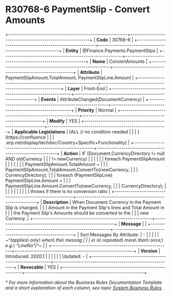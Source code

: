 ﻿---
erp.type: front-end-business-rule
erp.entity: Finance.Payments.PaymentSlips
---

# R30768-6 PaymentSlip - Convert Amounts
+----------------------------------------------------------+----------------------------------------------------------+
| **Code**                                                 | 30768-6                                                  |
+----------------------------------------------------------+----------------------------------------------------------+
| **Entity**                                               | @Finance.Payments.PaymentSlips                           |
+----------------------------------------------------------+----------------------------------------------------------+
| **Name**                                                 | ConvertAmounts                                           |
+----------------------------------------------------------+----------------------------------------------------------+
| **Attribute**                                            | PaymentSlipAmount.TotalAmount, PaymentSlipLine.Amount    |
+----------------------------------------------------------+----------------------------------------------------------+
| **Layer**                                                | Front-End                                                |
+----------------------------------------------------------+----------------------------------------------------------+
| **Events**                                               | AttributeChanged(DocumentCurrency)                       |
+----------------------------------------------------------+----------------------------------------------------------+
| **Priority**                                             | Normal                                                   |
+----------------------------------------------------------+----------------------------------------------------------+
| **Modify**                                               | YES                                                      |
+----------------------------------------------------------+----------------------------------------------------------+
| **Applicable Legislations**                              | [ALL // no condition needed                              |
|                                                          | ](https://confluence                                     |
|                                                          | .erp.net/display/techdoc/Country+Specific+Functionality) |
+----------------------------------------------------------+----------------------------------------------------------+
| **Action**                                               | IF (Document.CurrencyDirectory != null AND oldCurrency   |
|                                                          | != newCurrency)                                          |
|                                                          |                                                          |
|                                                          | foreach PaymentSlipAmount                                |
|                                                          | {                                                        |
|                                                          | PaymentSlipAmount.TotalAmount =                          |
|                                                          | PaymentSlipAmount.TotalAmount.ConvertTo(newCurrency,     |
|                                                          | CurrencyDirectory);                                      |
|                                                          | foreach (PaymentSlipLine) PaymentSlipLine.Amount =       |
|                                                          | PaymentSlipLine.Amount.ConvertTo(newCurrency,            |
|                                                          | CurrencyDirectory);                                      |
|                                                          | }                                                        |
|                                                          |                                                          |
|                                                          | throws if there is no conversion ratio                   |
+----------------------------------------------------------+----------------------------------------------------------+
| **Description**                                          | When Document Currency in the Payment Slip is changed,   |
|                                                          | Amount in the Payment Slip\'s lines and Total Amount in  |
|                                                          | the Payment Slip\'s Amounts should be converted to the   |
|                                                          | new Currency.                                            |
+----------------------------------------------------------+----------------------------------------------------------+
| **Message**                                              |                                                          |
+----------------------------------------------------------+----------------------------------------------------------+
| Sort Messages By Attribute:                              | \-                                                       |
|                                                          |                                                          |
| *~^(applies\ only\ when\ the\ messag                     |                                                          |
| e\ is\ repeated\ more\ than\ once;\ e.g.\ \"LineNo\")^~* |                                                          |
+----------------------------------------------------------+----------------------------------------------------------+
| **Version**                                              | Introduced: 2020.1                                       |
|                                                          |                                                          |
|                                                          | Updated: -                                               |
+----------------------------------------------------------+----------------------------------------------------------+
| **Revocable**                                            | YES                                                      |
+----------------------------------------------------------+----------------------------------------------------------+

*\* For more information about the Business Rules Documentation Template and a short explanation of each column, see
topic [System Business Rules](../templates/template-description-system-business-rules.md).*
